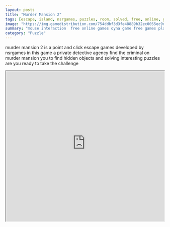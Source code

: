 ```yaml
---
layout: posts
title: "Murder Mansion 2"
tags: [escape, island, nsrgames, puzzles, room, solved, free, online, games, oyna, game, free, games, play, play, games]
image: "https://img.gamedistribution.com/754ddbf3d3fe48889b32ec0055ec9d0c.jpg"
summary: "mouse interaction  free online games oyna game free games play play games"
category: "Puzzle"
---
```


murder mansion 2 is a point and click escape games developed by nsrgames in this game a private detective agency find the criminal on murder mansion you to find hidden objects and solving interesting puzzles are you ready to take the challenge

<iframe width="100%" height="480px;" src="https://flash.gamedistribution.com?game=754ddbf3d3fe48889b32ec0055ec9d0c"></iframe>